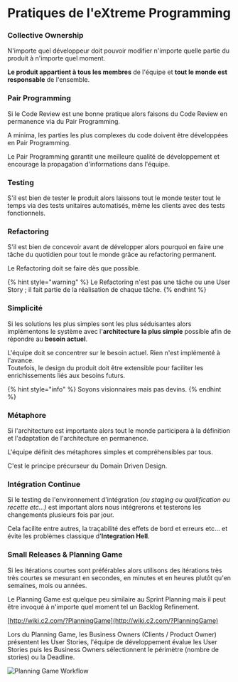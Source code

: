 # Pratiques de l'eXtreme Programming

### Collective Ownership

N'importe quel développeur doit pouvoir modifier n'importe quelle partie du produit à n'importe quel moment.

**Le produit appartient à tous les membres** de l'équipe et **tout le monde est responsable** de l'ensemble.

### Pair Programming

Si le Code Review est une bonne pratique alors faisons du Code Review en permanence via du Pair Programming.

A minima, les parties les plus complexes du code doivent être développées en Pair Programming.

Le Pair Programming garantit une meilleure qualité de développement et encourage la propagation d'informations dans l'équipe.

### Testing

S'il est bien de tester le produit alors laissons tout le monde tester tout le temps via des tests unitaires automatisés, même les clients avec des tests fonctionnels.

### Refactoring

S'il est bien de concevoir avant de développer alors pourquoi en faire une tâche du quotidien pour tout le monde grâce au refactoring permanent.

Le Refactoring doit se faire dès que possible.

{% hint style="warning" %}
Le Refactoring n'est pas une tâche ou une User Story ; il fait partie de la réalisation de chaque tâche.
{% endhint %}

### Simplicité

Si les solutions les plus simples sont les plus séduisantes alors implémentons le système avec l'**architecture la plus simple** possible afin de répondre au **besoin actuel**.

L'équipe doit se concentrer sur le besoin actuel. Rien n'est implémenté à l'avance.  
Toutefois, le design du produit doit être extensible pour faciliter les enrichissements liés aux besoins futurs.

{% hint style="info" %}
Soyons visionnaires mais pas devins.
{% endhint %}

### Métaphore

Si l'architecture est importante alors tout le monde participera à la définition et l'adaptation de l'architecture en permanence.

L'équipe définit des métaphores simples et compréhensibles par tous.

C'est le principe précurseur du Domain Driven Design.

### Intégration Continue

Si le testing de l'environnement d'intégration _\(ou staging ou qualification ou recette etc...\)_ est important alors nous intégrerons et testerons les changements plusieurs fois par jour.

Cela facilite entre autres, la traçabilité des effets de bord et erreurs etc... et évite les problèmes classique d'**Integration Hell**.

### Small Releases & Planning Game

Si les itérations courtes sont préférables alors utilisons des itérations très très courtes se mesurant en secondes, en minutes et en heures plutôt qu'en semaines, mois ou années.

Le Planning Game est quelque peu similaire au Sprint Planning mais il peut être invoqué à n'importe quel moment tel un Backlog Refinement.

[http://wiki.c2.com/?PlanningGame](http://wiki.c2.com/?PlanningGame)

Lors du Planning Game, les Business Owners \(Clients / Product Owner\) présentent les User Stories, l'équipe de développement évalue les User Stories puis les Business Owners sélectionnent le périmètre \(nombre de stories\) ou la Deadline.

![Planning Game Workflow](../.gitbook/assets/planning-game-flow-chart.gif)

